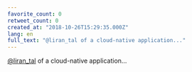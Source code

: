```yaml
---
favorite_count: 0
retweet_count: 0
created_at: "2018-10-26T15:29:35.000Z"
lang: en
full_text: "@liran_tal of a cloud-native application..."
---
```


[@liran_tal](https://twitter.com/liran_tal) of a cloud-native application...
